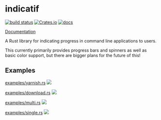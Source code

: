 # indicatif

[![build status](https://travis-ci.org/mitsuhiko/indicatif.svg?branch=master)](https://travis-ci.org/mitsuhiko/indicatif)
[![Crates.io](https://img.shields.io/crates/v/indicatif.svg)](https://crates.io/crates/indicatif)
[![docs](https://docs.rs/indicatif/badge.svg)](https://docs.rs/indicatif)

[Documentation](https://docs.rs/indicatif)

A Rust library for indicating progress in command line applications to users.

This currently primarily provides progress bars and spinners as well as basic
color support, but there are bigger plans for the future of this!

## Examples

[examples/yarnish.rs](examples/yarnish.rs)
<img src="https://github.com/mitsuhiko/indicatif/blob/master/screenshots/yarn.gif?raw=true">

[examples/download.rs](examples/download.rs)
<img src="https://github.com/mitsuhiko/indicatif/blob/master/screenshots/download.gif?raw=true">

[examples/multi.rs](examples/multi.rs)
<img src="https://github.com/mitsuhiko/indicatif/blob/master/screenshots/multi-progress.gif?raw=true">

[examples/single.rs](examples/single.rs)
<img src="https://github.com/mitsuhiko/indicatif/blob/master/screenshots/single.gif?raw=true">
